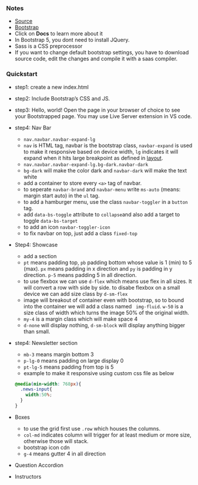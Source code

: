 ### Notes
- [Source](https://youtu.be/4sosXZsdy-s?si=50lLNNJjgtsBSgLz "video")
- [Bootstrap](https://getbootstrap.com/ "weblink")
- Click on **Docs** to learn more about it
- In Bootstrap 5, you dont need to install JQuery.
- Sass is a CSS preprocessor
- If you want to change default bootstrap settings, you have to download source code, edit the changes and compile it with a saas compiler.

### Quickstart
- step1: create a new index.html
- step2: Include Bootstrap’s CSS and JS.
- step3: Hello, world! Open the page in your browser of choice to see your Bootstrapped page. You may use Live Server extension in VS code.
- step4: Nav Bar
  - ```nav.navbar.navbar-expand-lg```
  - ```nav``` is HTML tag, navbar is the bootstrap class, ```navbar-expand``` is used to make it responsive based on device width, ```lg``` indicates it will expand when it hits large breakpoint as defined in [layout](https://getbootstrap.com/docs/5.3/layout/breakpoints/).
  - ```nav.navbar.navbar-expand-lg.bg-dark.navbar-dark```
  - ```bg-dark``` will make the color dark and ```navbar-dark``` will make the text white
  - add a container to store every ```<a>``` tag of navbar.
  - to seperate ```navbar-brand``` and ```navbar-menu``` write ```ms-auto``` (means: margin start auto) in the ```ul``` tag.
  - to add a hamburger menu, use the class ```navbar-toggler``` in a ```button``` tag.
  - add ```data-bs-toggle``` attribute to ```collapse```and also add a target to toggle ```data-bs-target```
  - to add an icon ```navbar-toggler-icon```
  - to fix navbar on top, just add a class ```fixed-top```
- Step4: Showcase
  - add a section
  - ```pt``` means padding top, ```pb``` padding bottom whose value is 1 (min) to 5 (max). ```px``` means padding in x direction and ```py``` is padding in y direction. ```p-5``` means padding 5 in all direction.
  - to use flexbox we can use ```d-flex``` which means use flex in all sizes. It will convert a row with side by side. to disabe flexbox on a small device we can add size class by ```d-sm-flex```
  - image will breakout of container even with bootstrap, so to bound into the container we will add a class named ``` img-fluid```. ```w-50``` is a size class of width which turns the image 50% of the original width.
  - ```my-4``` is a margin class which will make space 4
  - ```d-none``` will display nothing, ```d-sm-block``` will display anything bigger than small.

- step4: Newsletter section
  - ```mb-3``` means margin bottom 3
  - ```p-lg-0``` means padding on large display 0
  - ```pt-lg-5``` means padding from top is 5
  - example to make it responsive using custom css file as below
  ```css
  @media(min-width: 768px){
    .news-input{
      width:50%;
    }
  }
  ```
- Boxes
  - to use the grid first use ```.row``` which houses the columns.
  - ```col-md``` indicates column will trigger for at least medium or more size, otherwise those will stack.
  - bootstrap icon cdn
  - ```g-4``` means gutter 4 in all direction
- Question Accordion
- Instructors